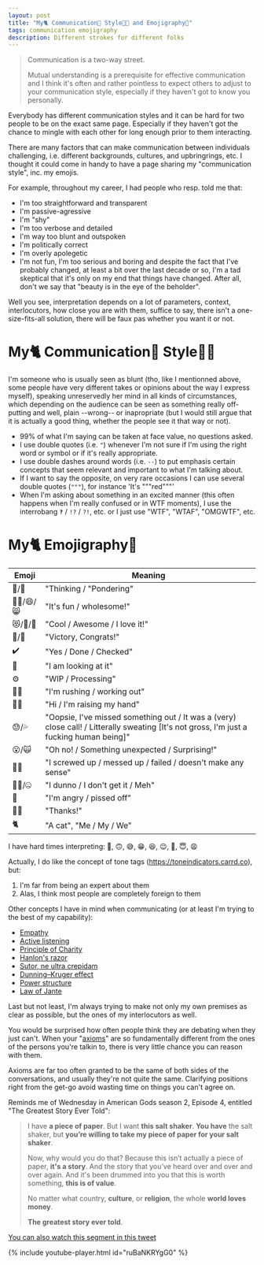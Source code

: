 ```yaml
---
layout: post
title: "My🐈 Communication💬 Style👩‍🎨 and Emojigraphy🎨"
tags: communication emojigraphy
description: Different strokes for different folks
---
```


> Communication is a two-way street.
>  
> Mutual understanding is a prerequisite for effective communication and I think it's often and rather pointless to expect others to adjust to your communication style, especially if they haven't got to know you personally.

Everybody has different communication styles and it can be hard for two people to be on the exact same page. Especially if they haven't got the chance to mingle with each other for long enough prior to them interacting.

There are many factors that can make communication between individuals challenging, i.e. different backgrounds, cultures, and upbringrings, etc. I thought it could come in handy to have a page sharing my "communication style", inc. my emojis.

For example, throughout my career, I had people who resp. told me that:
- I'm too straightforward and transparent
- I'm passive-agressive
- I'm "shy"
- I'm too verbose and detailed
- I'm way too blunt and outspoken
- I'm politically correct
- I'm overly apolegetic
- I'm not fun, I'm too serious and boring
and despite the fact that I've probably changed, at least a bit over the last decade or so, I'm a tad skeptical that it's only on my end that things have changed. After all, don't we say that "beauty is in the eye of the beholder".

Well you see, interpretation depends on a lot of parameters, context, interlocutors, how close you are with them, suffice to say, there isn't a one-size-fits-all solution, there will be faux pas whether you want it or not. 

# My🐈 Communication💬 Style👩‍🎨

I'm someone who is usually seen as blunt (tho, like I mentionned above, some people have very different takes or opinions about the way I express myself), speaking unreservedly her mind in all kinds of circumstances, which depending on the audience can be seen as something really off-putting and well, plain --wrong-- or inapropriate (but I would still argue that it is actually a good thing, whether the people see it that way or not). 
- 99% of what I'm saying can be taken at face value, no questions asked.
- I use double quotes (i.e. `"`) whenever I'm not sure if I'm using the right word or symbol or if it's really appropriate. 
- I use double dashes around words (i.e. `--`) to put emphasis certain concepts that seem relevant and important to what I'm talking about.
- If I want to say the opposite, on very  rare occasions I can use several double quotes (`"""`), for instance 'It's """red"""' 
- When I'm asking about something in an excited manner (this often happens when I'm really confused or in WTF moments), I use the interrobang `‽` / `!?` / `?!`, etc. or I just use "WTF", "WTAF", "OMGWTF", etc.

# My🐈 Emojigraphy🎨

  Emoji    | Meaning  
---------- | -------
 🤔/🧐    | "Thinking / "Pondering"                                                   
 🤸‍♀️/😄/😸 | "It's fun / wholesome!"                                     
 😻/💚/💃 | "Cool / Awesome / I love it!"                                
 🎉/🥳     | "Victory, Congrats!"                                       
 ✔️        | "Yes / Done / Checked"                                       
 👀        | "I am looking at it"                                         
 ⚙️        | "WIP / Processing"                                           
 🏃‍♀️        | "I'm rushing / working out"                                   
 🙋‍♀️        | "Hi / I'm raising my hand"                                    
 😓/💦     | "Oopsie, I've missed something out / It was a (very) close call! / Litterally sweating [It's not gross, I'm just a fucking human being]"                        
 😮/🙀     | "Oh no! / Something unexpected / Surprising!"                             
 🤦‍♀️        | "I screwed up / messed up / failed / doesn't make any sense"                         
 🤷‍♀️/🤐     | "I dunno / I don't get it / Meh"                          
 👿        | "I'm angry / pissed off"                                    
 🙇‍♀️        | "Thanks!"                                                  
 🐈        | "A cat", "Me / My / We"                                    

I have hard times interpreting: 🙂, 🙃, 😅, 😁, 😆, 😉, 🤣, 😇, 😩

Actually, I do like the concept of tone tags (https://toneindicators.carrd.co), but:
1. I'm far from being an expert about them
2. Alas, I think most people are completely foreign to them

Other concepts I have in mind when communicating (or at least I'm trying to the best of my capability):

- [Empathy](https://en.wikipedia.org/wiki/Empathy)
- [Active listening](https://en.wikipedia.org/wiki/Active_listening)
- [Principle of Charity](https://en.wikipedia.org/wiki/Principle_of_charity)
- [Hanlon's razor](https://en.wikipedia.org/wiki/Hanlon%27s_razor)
- [Sutor, ne ultra crepidam](https://en.wikipedia.org/wiki/Sutor,_ne_ultra_crepidam)
- [Dunning–Kruger effect](https://en.wikipedia.org/wiki/Dunning%E2%80%93Kruger_effect)
- [Power structure](https://en.wikipedia.org/wiki/Power_structure)
- [Law of Jante](https://en.wikipedia.org/wiki/Law_of_Jante)

Last but not least, I'm always trying to make not only my own premises as clear as possible, but the ones of my interlocutors as well. 

You would be surprised how often people think they are debating when they just can't. When your "[axioms](https://en.wikipedia.org/wiki/Axiom)" are so fundamentally different from the ones of the persons you're talkin to, there is very little chance you can reason with them.

Axioms are far too often granted to be the same of both sides of the conversations, and usually they're not quite the same. Clarifying positions right from the get-go avoid wasting time on things you can't agree on.

Reminds me of Wednesday in American Gods season 2, Episode 4, entitled "The Greatest Story Ever Told": 

> I have **a piece of paper**. But I want **this salt shaker**. **You have** the salt shaker, but **you’re willing to take my piece of paper for your salt shaker**. 
>
> Now, why would you do that? Because this isn’t actually a piece of paper, **it's a story**. And the story that you’ve heard over and over and over again. And it's been drummed into you that this is worth something, **this is of value**. 
>
> No matter what country, **culture**, or **religion**, the whole **world loves money**. 
>
> **The greatest story ever told**.

[You can also watch this segment in this tweet](https://twitter.com/amgodsintl/status/1114211094430490630?lang=en)

{% include youtube-player.html id="ruBaNKRYgG0" %}
